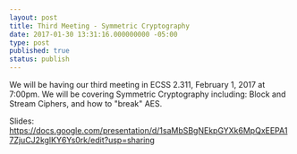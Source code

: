```yaml
---
layout: post
title: Third Meeting - Symmetric Cryptography
date: 2017-01-30 13:31:16.000000000 -05:00
type: post
published: true
status: publish
---
```

We will be having our third meeting in ECSS 2.311, February  1, 2017 at
7:00pm. We will be covering Symmetric Cryptography including: Block and Stream
Ciphers, and how to "break" AES.

Slides:
<https://docs.google.com/presentation/d/1saMbSBgNEkpGYXk6MpQxEEPA17ZjuCJ2kglKY6Ys0rk/edit?usp=sharing>
